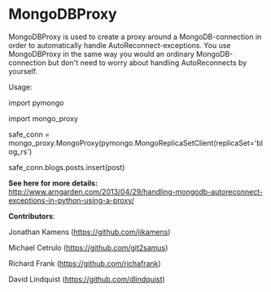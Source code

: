 MongoDBProxy
============

MongoDBProxy is used to create a proxy around a MongoDB-connection in order to automatically handle 
AutoReconnect-exceptions.
You use MongoDBProxy in the same way you would an ordinary MongoDB-connection but don't need to worry 
about handling AutoReconnects by yourself.

Usage:

import pymongo

import mongo_proxy

safe_conn = mongo_proxy.MongoProxy(pymongo.MongoReplicaSetClient(replicaSet='blog_rs')

safe_conn.blogs.posts.insert(post)

**See here for more details:**
http://www.arngarden.com/2013/04/29/handling-mongodb-autoreconnect-exceptions-in-python-using-a-proxy/


**Contributors**:

Jonathan Kamens (https://github.com/jikamens)

Michael Cetrulo (https://github.com/git2samus)

Richard Frank (https://github.com/richafrank)

David Lindquist (https://github.com/dlindquist)
